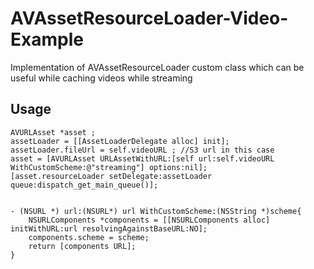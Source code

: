 # AVAssetResourceLoader-Video-Example
Implementation of AVAssetResourceLoader custom class which can be useful while caching videos while streaming

## Usage

```
AVURLAsset *asset ;
assetLoader = [[AssetLoaderDelegate alloc] init];
assetLoader.fileUrl = self.videoURL ; //S3 url in this case
asset = [AVURLAsset URLAssetWithURL:[self url:self.videoURL WithCustomScheme:@"streaming"] options:nil];
[asset.resourceLoader setDelegate:assetLoader queue:dispatch_get_main_queue()];


- (NSURL *) url:(NSURL*) url WithCustomScheme:(NSString *)scheme{
    NSURLComponents *components = [[NSURLComponents alloc] initWithURL:url resolvingAgainstBaseURL:NO];
    components.scheme = scheme;
    return [components URL];
}

```

